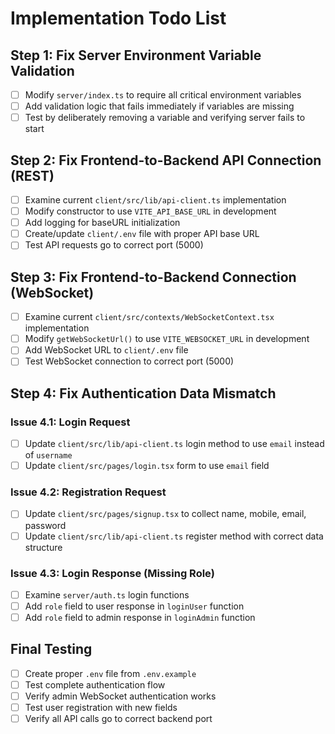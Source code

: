 # Implementation Todo List

## Step 1: Fix Server Environment Variable Validation
- [ ] Modify `server/index.ts` to require all critical environment variables
- [ ] Add validation logic that fails immediately if variables are missing
- [ ] Test by deliberately removing a variable and verifying server fails to start

## Step 2: Fix Frontend-to-Backend API Connection (REST)
- [ ] Examine current `client/src/lib/api-client.ts` implementation
- [ ] Modify constructor to use `VITE_API_BASE_URL` in development
- [ ] Add logging for baseURL initialization
- [ ] Create/update `client/.env` file with proper API base URL
- [ ] Test API requests go to correct port (5000)

## Step 3: Fix Frontend-to-Backend Connection (WebSocket)
- [ ] Examine current `client/src/contexts/WebSocketContext.tsx` implementation
- [ ] Modify `getWebSocketUrl()` to use `VITE_WEBSOCKET_URL` in development
- [ ] Add WebSocket URL to `client/.env` file
- [ ] Test WebSocket connection to correct port (5000)

## Step 4: Fix Authentication Data Mismatch
### Issue 4.1: Login Request
- [ ] Update `client/src/lib/api-client.ts` login method to use `email` instead of `username`
- [ ] Update `client/src/pages/login.tsx` form to use `email` field

### Issue 4.2: Registration Request
- [ ] Update `client/src/pages/signup.tsx` to collect name, mobile, email, password
- [ ] Update `client/src/lib/api-client.ts` register method with correct data structure

### Issue 4.3: Login Response (Missing Role)
- [ ] Examine `server/auth.ts` login functions
- [ ] Add `role` field to user response in `loginUser` function
- [ ] Add `role` field to admin response in `loginAdmin` function

## Final Testing
- [ ] Create proper `.env` file from `.env.example`
- [ ] Test complete authentication flow
- [ ] Verify admin WebSocket authentication works
- [ ] Test user registration with new fields
- [ ] Verify all API calls go to correct backend port
